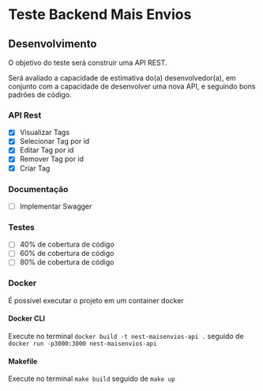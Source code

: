 # Teste Backend Mais Envios

## Desenvolvimento

O objetivo do teste será construir uma API REST.

Será avaliado a capacidade de estimativa do(a) desenvolvedor(a), em conjunto com a capacidade de desenvolver uma nova API, e seguindo bons padrões de código.

### API Rest

- [x] Visualizar Tags
- [x] Selecionar Tag por id
- [x] Editar Tag por id
- [x] Remover Tag por id
- [x] Criar Tag

### Documentação

- [ ] Implementar Swagger

### Testes

- [ ] 40% de cobertura de código
- [ ] 60% de cobertura de código
- [ ] 80% de cobertura de código

### Docker

É possivel executar o projeto em um container docker

#### Docker CLI

Execute no terminal `docker build -t nest-maisenvios-api .` seguido de `docker run -p3000:3000 nest-maisenvios-api`

#### Makefile

Execute no terminal `make build` seguido de `make up`
